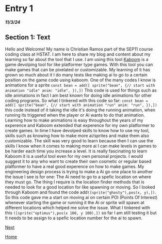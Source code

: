 # Entry 1
##### 11/3/24

## Section 1: Text
Hello and Welcome! My name is Christian Ramos part of the SEP11 course coding class at HSTAT. 
I am here to share my blog and content about my learning so far about the tool that I use.
I am using this tool [Kaboom](https://kaboomjs.com) is a game devolping tool for like platformer type games. With this tool you can make games that can be pixelated or 
customizable. My learning of it has grown so much about it I do many tests like making ai to go to a certain position on the game code using kaboom.
One of the many codes I know is animations for a sprite ```const bean = add([ sprite("bean", {// start with animation "idle" anim: "idle", }),])``` 
This code is used for things such as idle animations in fact I am best known for doing idle animations for other coding programs.
So what I tinkered with this code so far: ```const bean = add([ sprite("bean", {// start with animation "run" anim: "run", }),])``` 
this code instead of it taking the idle it's doing the running animation, when running its triggered when the player or Ai wants to do that animation.
Learning how to make animations is easy throughout the years of my experence and Kaboom extended that experence for my own platformer
to create games. In time I have devolped skills to know how to use my tool, skills such as knowing how to make more ai/sprites and make them also customizable.
The skill was very good to learn because then I can use the skills I know when it comes to making more ai I can make levels in games to be harder each time you increase a level.
It is really fascinating to learn Kaboom it is a useful tool even for my own personal projects. 
I would suggest it to any who want to create their own cosmetic or regular based platformer to have a real good experence on how to make games. 
My engineering design process is trying to make a Ai go one place to another the issue I see is for one: The Ai need to go to a spefic location on where they must go. 
The thing I require is the location finder methods that is needed to look for a good location for like spawning or moving. 
So I looked through Kaboom and found the code add`([sprite("ghosty"),pos(x, y),])`.
So this code gave me a start on moving ai on certain POI (Points Of Interest) whenever starting the game or running it the Ai or sprite will spawn at different locations 
which helped me solve the issue. What I tinkered with this `([sprite("optimus"),pos(x 100, y 100),])` so far I am still testing it but It needs to be assign to a spefic location number 
for the ai to spawn.





[Next](entry02.md)

[Home](../README.md)
